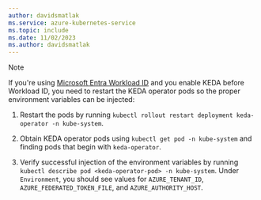 ```yaml
---
author: davidsmatlak
ms.service: azure-kubernetes-service
ms.topic: include
ms.date: 11/02/2023
ms.author: davidsmatlak
---
```


> [!NOTE]
> If you're using [Microsoft Entra Workload ID](/azure/aks/workload-identity-overview) and you enable KEDA before Workload ID, you need to restart the KEDA operator pods so the proper environment variables can be injected:
>
> 1. Restart the pods by running `kubectl rollout restart deployment keda-operator -n kube-system`.
>
> 1. Obtain KEDA operator pods using `kubectl get pod -n kube-system` and finding pods that begin with `keda-operator`.
>
> 1. Verify successful injection of the environment variables by running `kubectl describe pod <keda-operator-pod> -n kube-system`.
> Under `Environment`, you should see values for `AZURE_TENANT_ID`, `AZURE_FEDERATED_TOKEN_FILE`, and `AZURE_AUTHORITY_HOST`.